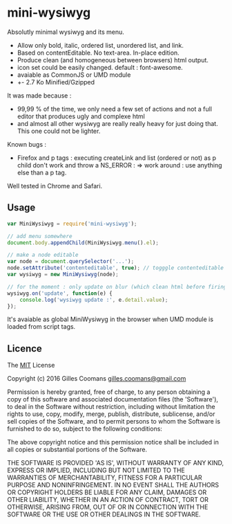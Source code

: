 # mini-wysiwyg

Absolutly minimal wysiwyg and its menu.

- Allow only bold, italic, ordered list, unordered list, and link.
- Based on contentEditable. No text-area. In-place edition.
- Produce clean (and homogeneous between browsers) html output.
- icon set could be easily changed. default : font-awesome.
- avaiable as CommonJS or UMD module
- +- 2.7 Ko Minified/Gzipped


It was made because :
- 99,99 % of the time, we only need a few set of actions and not a full editor that produces ugly and complexe html
- and almost all other wysiwyg are really really heavy for just doing that. This one could not be lighter.


Known bugs :
- Firefox and p tags : executing createLink and list (ordered or not) as p child don't work and throw a NS_ERROR : 
	=> work around : use anything else than a p tag.


Well tested in Chrome and Safari.

## Usage

```javascript
var MiniWysiwyg = require('mini-wysiwyg');

// add menu somewhere
document.body.appendChild(MiniWysiwyg.menu().el);

// make a node editable
var node = document.querySelector('...');
node.setAttribute('contenteditable', true); // togggle contenteditable to allow edition and menu handling.
var wysiwyg = new MiniWysiwyg(node);

// for the moment : only update on blur (which clean html before firing event)
wysiwyg.on('update', function(e) {
	console.log('wysiwyg update :', e.detail.value);
});

```

It's avaiable as global MiniWysiwyg in the browser when UMD module is loaded from script tags.


## Licence

The [MIT](http://opensource.org/licenses/MIT) License

Copyright (c) 2016 Gilles Coomans <gilles.coomans@gmail.com>

Permission is hereby granted, free of charge, to any person obtaining a copy of this software and associated documentation files (the 'Software'), to deal in the Software without restriction, including without limitation the rights to use, copy, modify, merge, publish, distribute, sublicense, and/or sell copies of the Software, and to permit persons to whom the Software is furnished to do so, subject to the following conditions:

The above copyright notice and this permission notice shall be included in all copies or substantial portions of the Software.

THE SOFTWARE IS PROVIDED 'AS IS', WITHOUT WARRANTY OF ANY KIND, EXPRESS OR IMPLIED, INCLUDING BUT NOT LIMITED TO THE WARRANTIES OF MERCHANTABILITY, FITNESS FOR A PARTICULAR PURPOSE AND NONINFRINGEMENT. IN NO EVENT SHALL THE AUTHORS OR COPYRIGHT HOLDERS BE LIABLE FOR ANY CLAIM, DAMAGES OR OTHER LIABILITY, WHETHER IN AN ACTION OF CONTRACT, TORT OR OTHERWISE, ARISING FROM, OUT OF OR IN CONNECTION WITH THE SOFTWARE OR THE USE OR OTHER DEALINGS IN THE SOFTWARE.